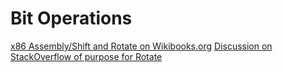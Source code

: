 # Bit Operations

[x86 Assembly/Shift and Rotate on Wikibooks.org](https://en.wikibooks.org/wiki/X86_Assembly/Shift_and_Rotate)
[Discussion on StackOverflow of purpose for Rotate](https://stackoverflow.com/questions/4976636/whats-the-purpose-of-the-rotate-instructions-rol-rcl-on-x86)
